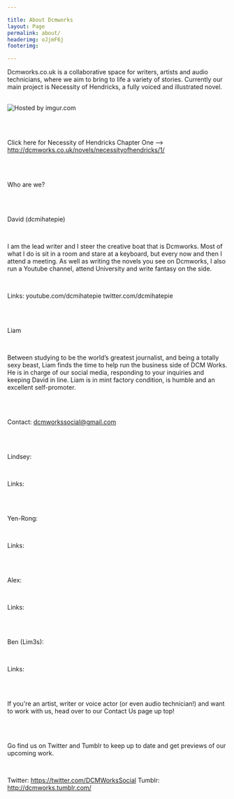 ```yaml
---

title: About Dcmworks
layout: Page
permalink: about/
headerimg: oJjmF6j
footerimg: 

---
```


Dcmworks.co.uk is a collaborative space for writers, artists and audio technicians, where we aim to bring to life a variety of stories. Currently our main project is Necessity of Hendricks, a fully voiced and illustrated novel. 

<br />

<img src="http://i.imgur.com/bUZjRSB.png" title="Hosted by imgur.com"/>

<br /><br />

Click here for Necessity of Hendricks Chapter One --> http://dcmworks.co.uk/novels/necessityofhendricks/1/


<br /><br />


Who are we?


<br /><br />

David (dcmihatepie)

<br />

I am the lead writer and I steer the creative boat that is Dcmworks. Most of what I do is sit in a room and stare at a keyboard, but every now and then I attend a meeting. As well as writing the novels you see on Dcmworks, I also run a Youtube channel, attend University and write fantasy on the side.

<br />

Links: 
youtube.com/dcmihatepie
twitter.com/dcmihatepie


<br /><br />


Liam

<br />

Between studying to be the world’s greatest journalist, and being a totally sexy beast, Liam finds the time to help run the business side of DCM Works. He is in charge of our social media, responding to your inquiries and keeping David in line. Liam is in mint factory condition, is humble and an excellent self-promoter.


<br /><br />


Contact: dcmworkssocial@gmail.com


<br /><br />


Lindsey:

<br />

Links:


<br /><br />


Yen-Rong:

<br />

Links:


<br /><br />


Alex:

<br />

Links:


<br /><br />



Ben (Lim3s):

<br />

Links:


<br /><br />


If you're an artist, writer or voice actor (or even audio technician!) and want to work with us, head over to our Contact Us page up top!

<br /><br />

Go find us on Twitter and Tumblr to keep up to date and get previews of our upcoming work.

<br />

Twitter: https://twitter.com/DCMWorksSocial
Tumblr: http://dcmworks.tumblr.com/